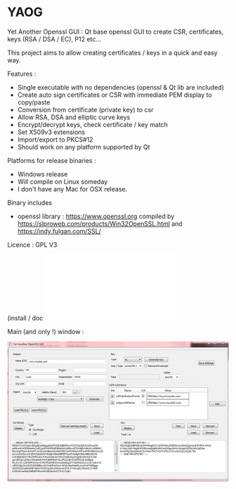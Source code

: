 # YAOG
Yet Another Openssl GUI : Qt base openssl GUI to create CSR, certificates, keys (RSA / DSA / EC), P12 etc...

This project aims to allow creating certificates / keys in a quick and easy way.

Features :
- Single executable with no dependencies (openssl & Qt lib are included)
- Create auto sign certificates or CSR with immediate PEM display to copy/paste
- Conversion from certificate (private key) to csr
- Allow RSA, DSA and elliptic curve keys
- Encrypt/decrypt keys, check certificate / key match
- Set X509v3 extensions
- Import/export to PKCS#12
- Should work on any platform supported by Qt

Platforms for release binaries : 
- Windows release
- Will compile on Linux someday
- I don't have any Mac for OSX release. 

Binary includes 
- openssl library : https://www.openssl.org compiled by https://slproweb.com/products/Win32OpenSSL.html and https://indy.fulgan.com/SSL/

Licence : GPL V3

(install / doc ![here](docs/01-installation.md)

Main (and only !) window : 

![MAIN](img/main.jpg)

